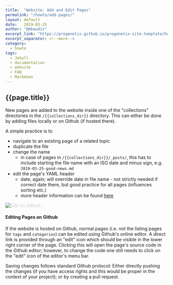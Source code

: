 ```yaml
---
title:  "Website: Add and Edit Pages"
permalink: "/howto/add-pages/"
layout: default
date:   2019-03-25
author: "@mbaudis"
excerpt_link: "https://progenetix.github.io/progenetix-site-template/howto/add-pages/"
excerpt_separator: <!--more-->
category:
  - howto
tags:
  - Jekyll
  - documentation
  - website
  - FAQ
  - Markdown
---
```


<!--
This page is updated at the "excerpt_link" location linked in the header. If you want to keep/update a local version, you have to remove the link; then, your local page will be opened when clicking the menu link or the excerpt.
-->

## {{page.title}}

New pages are added to the website inside one of the "collections" directories in the `/{{collections_dir}}` directory. This can either be done by adding files locally or on Github (if hosted there).

<!--more-->

A simple practice is to 

* navigate to an existing page of a related topic
* duplicate the file
* change the name
    - in case of pages in `/{{collections_dir}}/_posts/`, this has to include starting the file name with an ISO date and minus sign, e.g. `2019-03-25-good-news.md`
* edit the page's YAML header
    - date, again; will override date in file name - not strictly needed if correct date there, but good practice for all pages (influences sorting etc.)
    - more header information can be found [here](./progenetix-template-yaml-headers.html)
    
    
<a href="{{github_link}}{{page.path}}" style="text-decoration: none; color: #ccc;"><img src="{{ 'assets/img/icons8-edit-file-26.png' | relative_url }}" alt="Edit on Github..."  style="position: float: right;" /></a>
#### Editing Pages on Github

If the website is hosted on Github, normal pages (i.e. not the listing pages for `tags` and `categories`) can be edited using Github's online editor. A direct link is provided through an "edit" icon which should be visible in the lower right corner of the page. Clicking this will open the page's source code in the Github editor; however, to change the code one still needs to click on the "edit" icon of the editor's menu bar.

Saving changes follows standard Github protocol: Either directly pushing the changes (if you have access rights and this would be proper in the context of your project); or by creating a pull request.
